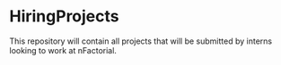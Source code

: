 # HiringProjects

This repository will contain all projects that will be submitted by interns looking to work at nFactorial.
